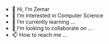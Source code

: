 - 👋 Hi, I’m Zemar
- 👀 I’m interested in Computer Science
- 🌱 I’m currently learning ...
- 💞️ I’m looking to collaborate on ...
- 📫 How to reach me ...


